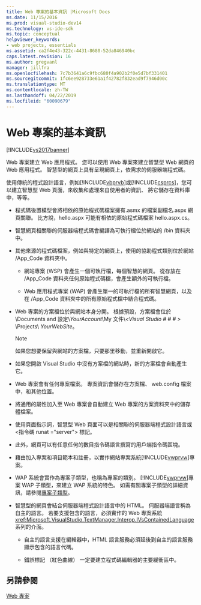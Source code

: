 ```yaml
---
title: Web 專案的基本資訊 |Microsoft Docs
ms.date: 11/15/2016
ms.prod: visual-studio-dev14
ms.technology: vs-ide-sdk
ms.topic: conceptual
helpviewer_keywords:
- web projects, essentials
ms.assetid: ca2f4e43-322c-4431-8680-52da846940bc
caps.latest.revision: 16
ms.author: gregvanl
manager: jillfra
ms.openlocfilehash: 7c7b3641a6c9fbc680f4a902b2f0e5d7bf331401
ms.sourcegitcommit: 1fc6ee928733e61a1f42782f832ead9f7946d00c
ms.translationtype: MT
ms.contentlocale: zh-TW
ms.lasthandoff: 04/22/2019
ms.locfileid: "60090679"
---
```

# <a name="web-project-essentials"></a>Web 專案的基本資訊
[!INCLUDE[vs2017banner](../../includes/vs2017banner.md)]

Web 專案建立 Web 應用程式。 您可以使用 Web 專案來建立智慧型 Web 網頁的 Web 應用程式。 智慧型的網頁上具有呈現網頁上，依需求的伺服器端程式碼。  
  
 使用傳統的程式設計語言，例如[!INCLUDE[vbprvb](../../includes/vbprvb-md.md)]或[!INCLUDE[csprcs](../../includes/csprcs-md.md)]，您可以建立智慧型 Web 頁面，來收集和處理來自使用者的資訊、 將它儲存在資料庫中，等等。  
  
- 程式碼後置模型會將相依的原始程式碼檔案擁有.asmx 的檔案副檔名.aspx 網頁關聯。 比方說，hello.aspx 可能有相依的原始程式碼檔案 hello.aspx.cs。  
  
- 智慧網頁相關聯的伺服器端程式碼會編譯為可執行檔位於網站的 /bin 資料夾中。  
  
- 其他來源的程式碼檔案，例如與特定的網頁上，使用的協助程式類別位於網站 /App_Code 資料夾中。  
  
    - 網站專案 (WSP) 會產生一個可執行檔，每個智慧的網頁。 從存放在 /App_Code 資料夾任何原始程式碼檔，會產生額外的可執行檔。  
  
    - Web 應用程式專案 (WAP) 會產生單一的可執行檔的所有智慧網頁，以及在 /App_Code 資料夾中的所有原始程式檔中結合程式碼。  
  
- Web 專案的方案檔位於與網站本身分開。 根據預設，方案檔會位於 \Documents and 設定\\*YourAccount*\My 文件\\*\<Visual Studio # # # >* \Projects\\ *YourWebSite*。  
  
    > [!NOTE]
    >  如果您想要保留與網站的方案檔，只要那里移動，並重新開啟它。  
  
- 如果您開啟 Visual Studio 中沒有方案檔的網站時，新的方案檔會自動產生它。  
  
- Web 專案會有任何專案檔案。 專案資訊會儲存在方案檔、 web.config 檔案中，和其他位置。  
  
- 將通用的屬性加入至 Web 專案會自動建立 Web 專案的方案資料夾中的儲存體檔案。  
  
- 使用頁面指示詞，智慧型 Web 頁面可以是相關聯的伺服器端程式設計語言或\<指令碼 runat ="server"> 標記。  
  
- 此外，網頁可以有任意任何的數目指令碼語言撰寫的用戶端指令碼區塊。  
  
- 藉由加入專案和項目範本和註冊，以實作網站專案系統[!INCLUDE[vwprvw](../../includes/vwprvw-md.md)]專案。  
  
- WAP 系統會實作為專案子類型，也稱為專案的類別。 [!INCLUDE[vwprvw](../../includes/vwprvw-md.md)]專案 WAP 子類型，來建立 WAP 系統的特色。 如需有關專案子類型的詳細資訊，請參閱[專案子類型](../../extensibility/internals/project-subtypes.md)。  
  
- 智慧型的網頁會結合伺服器端程式設計語言中的 HTML。 伺服器端語言稱為自主的語言。 若要支援包含的語言，必須實作的 Web 專案系統<xref:Microsoft.VisualStudio.TextManager.Interop.IVsContainedLanguage>系列的介面。  
  
    - 自主的語言支援在編輯器中，HTML 語言服務必須延後到自主的語言服務顯示包含的語言代碼。  
  
    - 錯誤標記 （紅色曲線） 一定要建立程式碼編輯器的主要緩衝區中。  
  
## <a name="see-also"></a>另請參閱  
 [Web 專案](../../extensibility/internals/web-projects.md)
